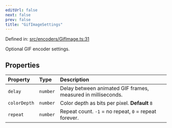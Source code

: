 ```yaml
---
editUrl: false
next: false
prev: false
title: "GifImageSettings"
---
```


Defined in: [src/encoders/GifImage.ts:31](https://github.com/jaames/flipnote.js/blob/a8a7e56268fb7f3a0039ade6ddc69a607deedd27/src/encoders/GifImage.ts#L31)

Optional GIF encoder settings.

## Properties

| Property | Type | Description |
| :------ | :------ | :------ |
| <a id="delay"></a> `delay` | `number` | Delay between animated GIF frames, measured in milliseconds. |
| <a id="colordepth"></a> `colorDepth` | `number` | Color depth as bits per pixel. **Default** `8` |
| <a id="repeat"></a> `repeat` | `number` | Repeat count. `-1` = no repeat, `0` = repeat forever. |
